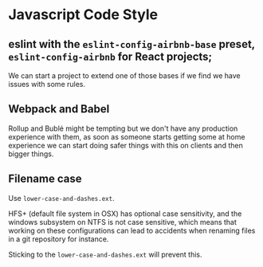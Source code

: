 # Javascript Code Style

## eslint with the `eslint-config-airbnb-base` preset, `eslint-config-airbnb` for React projects;

We can start a project to extend one of those bases if we find we have issues with some rules.

## Webpack and Babel

Rollup and Bublé might be tempting but we don't have any production experience with them, as soon as someone starts getting some at home experience we can start doing safer things with this on clients and then bigger things.

## Filename case

Use `lower-case-and-dashes.ext`.

HFS+ (default file system in OSX) has optional case sensitivity, and the windows subsystem on NTFS is not case sensitive, which means that working on these configurations can lead to accidents when renaming files in a git repository for instance.

Sticking to the `lower-case-and-dashes.ext` will prevent this.
